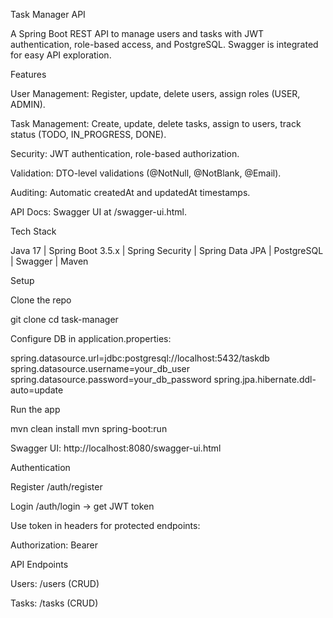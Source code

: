 Task Manager API

A Spring Boot REST API to manage users and tasks with JWT authentication, role-based access, and PostgreSQL. Swagger is integrated for easy API exploration.

Features

User Management: Register, update, delete users, assign roles (USER, ADMIN).

Task Management: Create, update, delete tasks, assign to users, track status (TODO, IN_PROGRESS, DONE).

Security: JWT authentication, role-based authorization.

Validation: DTO-level validations (@NotNull, @NotBlank, @Email).

Auditing: Automatic createdAt and updatedAt timestamps.

API Docs: Swagger UI at /swagger-ui.html.

Tech Stack

Java 17 | Spring Boot 3.5.x | Spring Security | Spring Data JPA | PostgreSQL | Swagger | Maven

Setup

Clone the repo

git clone <repo-url>
cd task-manager


Configure DB in application.properties:

spring.datasource.url=jdbc:postgresql://localhost:5432/taskdb
spring.datasource.username=your_db_user
spring.datasource.password=your_db_password
spring.jpa.hibernate.ddl-auto=update


Run the app

mvn clean install
mvn spring-boot:run


Swagger UI: http://localhost:8080/swagger-ui.html

Authentication

Register /auth/register

Login /auth/login → get JWT token

Use token in headers for protected endpoints:

Authorization: Bearer <token>

API Endpoints

Users: /users (CRUD)

Tasks: /tasks (CRUD)